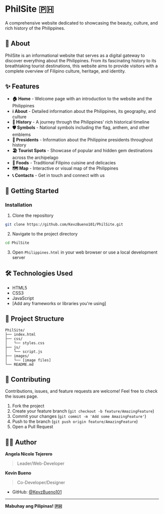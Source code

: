 # PhilSite 🇵🇭

A comprehensive website dedicated to showcasing the beauty, culture, and rich history of the Philippines.

## 📖 About

PhilSite is an informational website that serves as a digital gateway to discover everything about the Philippines. From its fascinating history to its breathtaking tourist destinations, this website aims to provide visitors with a complete overview of Filipino culture, heritage, and identity.

## ✨ Features

- **🏠 Home** - Welcome page with an introduction to the website and the Philippines
- **ℹ️ About** - Detailed information about the Philippines, its geography, and culture
- **📜 History** - A journey through the Philippines' rich historical timeline
- **🛡️ Symbols** - National symbols including the flag, anthem, and other emblems
- **👔 Presidents** - Information about the Philippine presidents throughout history
- **🏖️ Tourist Spots** - Showcase of popular and hidden gem destinations across the archipelago
- **🍲 Foods** - Traditional Filipino cuisine and delicacies
- **🗺️ Map** - Interactive or visual map of the Philippines
- **📞 Contacts** - Get in touch and connect with us

## 🚀 Getting Started

### Installation

1. Clone the repository
```bash
git clone https://github.com/KevzBueno101/PhilSite.git
```

2. Navigate to the project directory
```bash
cd PhilSite
```

3. Open `Philippines.html` in your web browser or use a local development server

## 🛠️ Technologies Used

- HTML5
- CSS3
- JavaScript
- [Add any frameworks or libraries you're using]

## 📂 Project Structure

```
PhilSite/
├── index.html
├── css/
│   └── styles.css
├── js/
│   └── script.js
├── images/
│   └── [image files]
└── README.md
```

## 🤝 Contributing

Contributions, issues, and feature requests are welcome! Feel free to check the issues page.

1. Fork the project
2. Create your feature branch (`git checkout -b feature/AmazingFeature`)
3. Commit your changes (`git commit -m 'Add some AmazingFeature'`)
4. Push to the branch (`git push origin feature/AmazingFeature`)
5. Open a Pull Request

## 👨‍💻 Author

**Angela Nicole Tejerero**
>Leader/Web-Developer

**Kevin Bueno**
>Co-Developer/Designer
- GitHub: [@KevzBueno101](https://github.com/KevzBueno101)

---

**Mabuhay ang Pilipinas! 🇵🇭**
